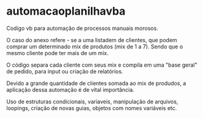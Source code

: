 # automacaoplanilhavba

Codigo vb para automação de processos manuais morosos.

O caso do anexo refere - se a uma listadem de clientes, que podem comprar um determinado mix de produtos (mix de 1 a 7). Sendo que o mesmo cliente pode ter mais de um mix.

O código separa cada cliente com seus mix e compila em uma "base geral" de pedido, para input ou criação de relatórios.

Devido a grande quantidade de clientes somada ao mix de produdos, a aplicação dessa automação é de vital importância.

Uso de estruturas condicionais, variaveis, manipulação de arquivos, loopings, criação de novas guias, objetos com nomes variáveis etc.
